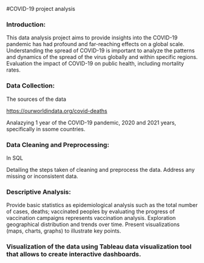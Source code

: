 #COVID-19 project analysis

### Introduction:

This data analysis project aims to provide insights into the COVID-19 pandemic has had profound and far-reaching effects on a global scale. 
Understanding the spread of COVID-19 is important to analyze the patterns and dynamics of the spread of the virus globally and within specific regions.
Evaluation the impact of COVID-19 on public health, including mortality rates.


### Data Collection:

The sources of the data 

https://ourworldindata.org/covid-deaths

Analazying 1 year of the COVID-19 pandemic, 2020 and 2021 years, specifically in ssome countries. 

### Data Cleaning and Preprocessing:

In SQL

Detailing the steps taken of cleaning and preprocess the data.
Address any missing or inconsistent data.

### Descriptive Analysis: 

Provide basic statistics as epidemiological analysis such as the total number of cases, deaths; vaccinated peoples by evaluating the progress of vaccination campaigns represents vaccination analysis. Exploration geographical distribution and trends over time.
Present visualizations (maps, charts, graphs) to illustrate key points.

### Visualization of the data using Tableau data visualization tool that allows to create interactive dashboards.
